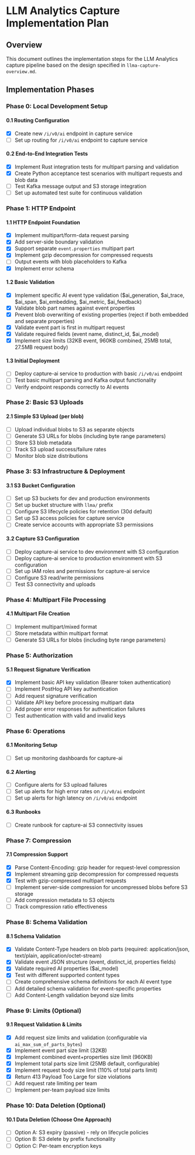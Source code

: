 # LLM Analytics Capture Implementation Plan

## Overview

This document outlines the implementation steps for the LLM Analytics capture pipeline based on the design specified in `llma-capture-overview.md`.

## Implementation Phases

### Phase 0: Local Development Setup

#### 0.1 Routing Configuration

- [x] Create new `/i/v0/ai` endpoint in capture service
- [ ] Set up routing for `/i/v0/ai` endpoint to capture service

#### 0.2 End-to-End Integration Tests

- [x] Implement Rust integration tests for multipart parsing and validation
- [x] Create Python acceptance test scenarios with multipart requests and blob data
- [ ] Test Kafka message output and S3 storage integration
- [ ] Set up automated test suite for continuous validation

### Phase 1: HTTP Endpoint

#### 1.1 HTTP Endpoint Foundation

- [x] Implement multipart/form-data request parsing
- [x] Add server-side boundary validation
- [x] Support separate `event.properties` multipart part
- [x] Implement gzip decompression for compressed requests
- [ ] Output events with blob placeholders to Kafka
- [x] Implement error schema

#### 1.2 Basic Validation

- [x] Implement specific AI event type validation ($ai_generation, $ai_trace, $ai_span, $ai_embedding, $ai_metric, $ai_feedback)
- [x] Validate blob part names against event properties
- [x] Prevent blob overwriting of existing properties (reject if both embedded and separate properties)
- [x] Validate event part is first in multipart request
- [x] Validate required fields (event name, distinct_id, $ai_model)
- [x] Implement size limits (32KB event, 960KB combined, 25MB total, 27.5MB request body)

#### 1.3 Initial Deployment

- [ ] Deploy capture-ai service to production with basic `/i/v0/ai` endpoint
- [ ] Test basic multipart parsing and Kafka output functionality
- [ ] Verify endpoint responds correctly to AI events

### Phase 2: Basic S3 Uploads

#### 2.1 Simple S3 Upload (per blob)

- [ ] Upload individual blobs to S3 as separate objects
- [ ] Generate S3 URLs for blobs (including byte range parameters)
- [ ] Store S3 blob metadata
- [ ] Track S3 upload success/failure rates
- [ ] Monitor blob size distributions

### Phase 3: S3 Infrastructure & Deployment

#### 3.1 S3 Bucket Configuration

- [ ] Set up S3 buckets for dev and production environments
- [ ] Set up bucket structure with `llma/` prefix
- [ ] Configure S3 lifecycle policies for retention (30d default)
- [ ] Set up S3 access policies for capture service
- [ ] Create service accounts with appropriate S3 permissions

#### 3.2 Capture S3 Configuration

- [ ] Deploy capture-ai service to dev environment with S3 configuration
- [ ] Deploy capture-ai service to production environment with S3 configuration
- [ ] Set up IAM roles and permissions for capture-ai service
- [ ] Configure S3 read/write permissions
- [ ] Test S3 connectivity and uploads

### Phase 4: Multipart File Processing

#### 4.1 Multipart File Creation

- [ ] Implement multipart/mixed format
- [ ] Store metadata within multipart format
- [ ] Generate S3 URLs for blobs (including byte range parameters)

### Phase 5: Authorization

#### 5.1 Request Signature Verification

- [x] Implement basic API key validation (Bearer token authentication)
- [ ] Implement PostHog API key authentication
- [ ] Add request signature verification
- [ ] Validate API key before processing multipart data
- [ ] Add proper error responses for authentication failures
- [ ] Test authentication with valid and invalid keys

### Phase 6: Operations

#### 6.1 Monitoring Setup

- [ ] Set up monitoring dashboards for capture-ai

#### 6.2 Alerting

- [ ] Configure alerts for S3 upload failures
- [ ] Set up alerts for high error rates on `/i/v0/ai` endpoint
- [ ] Set up alerts for high latency on `/i/v0/ai` endpoint

#### 6.3 Runbooks

- [ ] Create runbook for capture-ai S3 connectivity issues

### Phase 7: Compression

#### 7.1 Compression Support

- [x] Parse Content-Encoding: gzip header for request-level compression
- [x] Implement streaming gzip decompression for compressed requests
- [x] Test with gzip-compressed multipart requests
- [ ] Implement server-side compression for uncompressed blobs before S3 storage
- [ ] Add compression metadata to S3 objects
- [ ] Track compression ratio effectiveness

### Phase 8: Schema Validation

#### 8.1 Schema Validation

- [x] Validate Content-Type headers on blob parts (required: application/json, text/plain, application/octet-stream)
- [x] Validate event JSON structure (event, distinct_id, properties fields)
- [x] Validate required AI properties ($ai_model)
- [x] Test with different supported content types
- [ ] Create comprehensive schema definitions for each AI event type
- [ ] Add detailed schema validation for event-specific properties
- [ ] Add Content-Length validation beyond size limits

### Phase 9: Limits (Optional)

#### 9.1 Request Validation & Limits

- [x] Add request size limits and validation (configurable via `ai_max_sum_of_parts_bytes`)
- [x] Implement event part size limit (32KB)
- [x] Implement combined event+properties size limit (960KB)
- [x] Implement total parts size limit (25MB default, configurable)
- [x] Implement request body size limit (110% of total parts limit)
- [x] Return 413 Payload Too Large for size violations
- [ ] Add request rate limiting per team
- [ ] Implement per-team payload size limits

### Phase 10: Data Deletion (Optional)

#### 10.1 Data Deletion (Choose One Approach)

- [ ] Option A: S3 expiry (passive) - rely on lifecycle policies
- [ ] Option B: S3 delete by prefix functionality
- [ ] Option C: Per-team encryption keys
